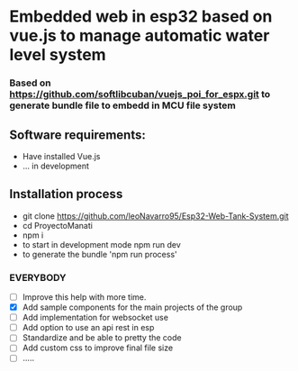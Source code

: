 # Embedded web in esp32 based on vue.js to manage automatic water level system

### Based on https://github.com/softlibcuban/vuejs_poi_for_espx.git to generate bundle file to embedd in MCU file system

## Software requirements:

- Have installed Vue.js
- ... in development

## Installation process

- git clone https://github.com/leoNavarro95/Esp32-Web-Tank-System.git
- cd ProyectoManati
- npm i
- to start in development mode npm run dev
- to generate the bundle 'npm run process'

### EVERYBODY

- [ ] Improve this help with more time.
- [x] Add sample components for the main projects of the group
- [ ] Add implementation for websocket use
- [ ] Add option to use an api rest in esp
- [ ] Standardize and be able to pretty the code
- [ ] Add custom css to improve final file size
- [ ] .....
